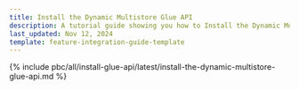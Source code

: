 ```yaml
---
title: Install the Dynamic Multistore Glue API
description: A tutorial guide showing you how to Install the Dynamic Multistore feature in to your Spryker project.
last_updated: Nov 12, 2024
template: feature-integration-guide-template
---
```


{% include pbc/all/install-glue-api/latest/install-the-dynamic-multistore-glue-api.md %} <!-- To edit, see /_includes/pbc/all/install-glue-api/202311.0/install-the-dynamic-multistore-glue-api.md -->
